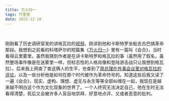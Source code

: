 ```yaml
---
title: 万火归一
tags: 竹里馆
date: 2022-12-10
---
```


<br/>

刚刚看了历史调研室发的讲格瓦拉的[视频](https://www.bilibili.com/video/BV1TG4y1W7Qp/)，刚讲到他和卡斯特罗坐船去古巴搞革命那段。我想到之前看的科塔萨尔的短篇集《[万火归一](https://book.douban.com/subject/3769738/)》里有一篇叫《会合》，当时看得云里雾里，虽然我猜到作者是在讲卡斯特罗和格瓦拉的事（虽然用了假名，虽然整场事件像是在迷雾里一样，但标志性的人格肖像和登陆游击战只让我想到格瓦拉）。后来我上网查了查这俩人的生平，也查到了[周总理在外事会议里对格瓦拉的评论](https://m.hswh.org.cn/wzzx/xxhq/lm/2017-10-11/46643.html)，以及一些分析他是如何在那个时代被作为革命符号的。知道这些后我又读了一遍《会合》，现实、虚构、理想、虚无与永生等等全部纠缠在一起，我现在是越来越不明白这个作为文化现象的世界了。一个人终究无法决定自己，他在生时无法看得清楚，死后又会被许多人盲目地崇拜、好意地点评、又或者恶意的批判。